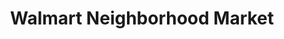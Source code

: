 ---
title: "Walmart Neighborhood Market"
url: /arlington/walmart-neighborhood-market/
shop: Supermarkt
---